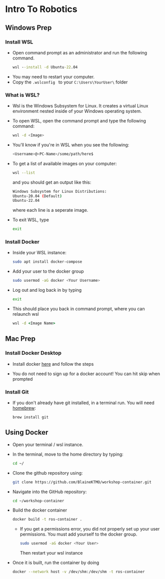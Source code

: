 # Intro To Robotics

## Windows Prep
### Install WSL
- Open command prompt as an administrator and run the following command.
    ```cmd
    wsl --install -d Ubuntu-22.04
    ```
- You may need to restart your computer.
- Copy the `.wslconfig ` to your `C:\Users\YourUser\` folder

### What is WSL?
- Wsl is the Windows Subsystem for Linux. It creates a virtual Linux environment nested inside of your Windows operating system.
- To open WSL, open the command prompt and type the following command:
    ```bash
    wsl -d <Image>
    ```

- You'll know if you're in WSL when you see the following:
    ```bash
    <Username>@<PC-Name>/some/path/here$ 
    ```

- To get a list of available images on your computer:
    ```bash
    wsl --list
    ```
    and you should get an output like this: 
    ```bash
    Windows Subsystem for Linux Distributions:
    Ubuntu-20.04 (Default)
    Ubuntu-22.04
    ```
    where each line is a seperate image.

- To exit WSL,  type
    ```bash
    exit
    ```

### Install Docker
- Inside your WSL instance:
    ```bash
    sudo apt install docker-compose
    ```
- Add your user to the docker group
    ```bash
    sudo usermod -aG docker <Your Username>
    ```
- Log out and log back in by typing
    ```bash
    exit
    ```
- This should place you back in command prompt, where you can relaunch wsl
    ```cmd
    wsl -d <Image Name>
    ```

## Mac Prep
### Install Docker Desktop
- Install docker [here](https://docs.docker.com/desktop/setup/install/mac-install/) and follow the steps

- You do not need to sign up for a docker account! You can hit skip when prompted

### Install Git
- If you don't already have git installed, in a terminal run. You will need [homebrew](https://brew.sh/):
    ```
    brew install git
    ```

## Using Docker
- Open your terminal / wsl instance.
- In the terminal, move to the home directory by typing:
    ```bash
    cd ~/
    ```
- Clone the github repository using:
    ```bash
    git clone https://github.com/BlaineKTMO/workshop-container.git
    ```
- Navigate into the GitHub repository:
    ```bash
    cd ~/workshop-container
    ```

- Build the docker container
    ```bash
    docker build -t ros-container .
    ```
  - If you get a permissions error, you did not properly set up your user permissions. You must add yourself to the docker group.
    ```bash
    sudo usermod -aG docker <Your User>
    ```
    Then restart your wsl instance

- Once it is built, run the container by doing
    ```bash
    docker --network host -v /dev/shm:/dev/shm -t ros-container 
    ```